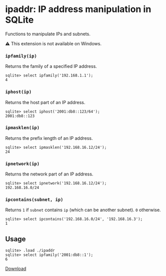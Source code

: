 # ipaddr: IP address manipulation in SQLite

Functions to manipulate IPs and subnets.

⚠️ This extension is not available on Windows.

### `ipfamily(ip)`

Returns the family of a specified IP address.

```
sqlite> select ipfamily('192.168.1.1');
4
```

### `iphost(ip)`

Returns the host part of an IP address.

```
sqlite> select iphost('2001:db8::123/64');
2001:db8::123
```

### `ipmasklen(ip)`

Returns the prefix length of an IP address.

```
sqlite> select ipmasklen('192.168.16.12/24');
24
```

### `ipnetwork(ip)`

Returns the network part of an IP address.

```
sqlite> select ipnetwork('192.168.16.12/24');
192.168.16.0/24
```

### `ipcontains(subnet, ip)`

Returns `1` if `subnet` contains `ip` (which can be another subnet).
`0` otherwise.

```
sqlite> select ipcontains('192.168.16.0/24', '192.168.16.3');
1
```

## Usage

```
sqlite> .load ./ipaddr
sqlite> select ipfamily('2001:db8::1');
6
```

[Download](https://github.com/nalgeon/sqlean/releases/latest)
